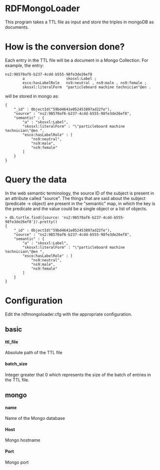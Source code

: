 # RDFMongoLoader
This program takes a TTL file as input and store the triples in mongoDB as documents.

# How is the conversion done?
Each entry in the TTL file will be a document in a Mongo Collection. For example, the entry:
```
ns2:98570af6-b237-4cdd-b555-98fe3de26ef8
        a                   skosxl:Label ;
        esco:hasLabelRole   ns9:neutral , ns9:male , ns9:female ;
        skosxl:literalForm  "particleboard machine technician"@en .
```        
will be stored in mongo as:

```
{
	"_id" : ObjectId("59bd4641e052453897ad22fe"),
	"source" : "ns2:98570af6-b237-4cdd-b555-98fe3de26ef8",
	"semantic" : {
		"a" : "skosxl:Label",
		"skosxl:literalForm" : "\"particleboard machine technician\"@en ",
		"esco:hasLabelRole" : [
			"ns9:neutral",
			"ns9:male",
			"ns9:female"
		]
	}
}
```
# Query the data
In the web semantic terminology, the source ID of the subject is present in an attribute called "source". The things that are said about the subject (predicate -> object) are present in the "semantic" map, in which the key is the predicate and the value could be a single object or a list of objects.
```
> db.turtle.find({source: 'ns2:98570af6-b237-4cdd-b555-98fe3de26ef8'}).pretty()
{
	"_id" : ObjectId("59bd4641e052453897ad22fe"),
	"source" : "ns2:98570af6-b237-4cdd-b555-98fe3de26ef8",
	"semantic" : {
		"a" : "skosxl:Label",
		"skosxl:literalForm" : "\"particleboard machine technician\"@en ",
		"esco:hasLabelRole" : [
			"ns9:neutral",
			"ns9:male",
			"ns9:female"
		]
	}
}
```
# Configuration
Edit the rdfmongoloader.cfg with the appropriate configuration.

## basic
#### ttl_file
Absolute path of the TTL file
#### batch_size
Integer greater that 0 which represents the size of the batch of entries in the TTL file.

## mongo
#### name
Name of the Mongo database
#### Host
Mongo hostname
#### Port
Mongo port
